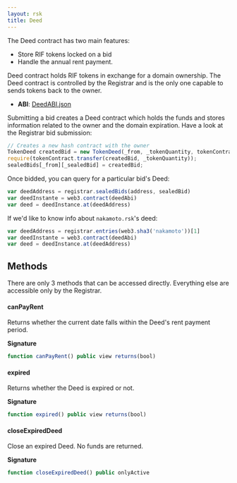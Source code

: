 ```yaml
---
layout: rsk
title: Deed
---
```


The Deed contract has two main features:
- Store RIF tokens locked on a bid
- Handle the annual rent payment.

Deed contract holds RIF tokens in exchange for a domain ownership. The Deed contract is controlled by the Registrar and is the only one capable to sends tokens back to the owner.

- **ABI**: [DeedABI.json](/rif/rns/architecture/DeedABI.json)

Submitting a bid creates a Deed contract which holds the funds and stores information related to the owner and the domain expiration. Have a look at the Registrar bid submission:

```js
// Creates a new hash contract with the owner
TokenDeed createdBid = new TokenDeed(_from, _tokenQuantity, tokenContract);
require(tokenContract.transfer(createdBid, _tokenQuantity));
sealedBids[_from][_sealedBid] = createdBid;
```

Once bidded, you can query for a particular bid's Deed:

```js
var deedAddress = registrar.sealedBids(address, sealedBid)
var deedInstante = web3.contract(deedAbi)
var deed = deedInstance.at(deedAddress)
```

If we'd like to know info about `nakamoto.rsk`'s deed:

```js
var deedAddress = registrar.entries(web3.sha3('nakamoto'))[1]
var deedInstante = web3.contract(deedAbi)
var deed = deedInstance.at(deedAddress)
```

## Methods

There are only 3 methods that can be accessed directly. Everything else are accessible only by the Registrar.

#### canPayRent

Returns whether the current date falls within the Deed's rent payment period.

**Signature**
```js
function canPayRent() public view returns(bool)
```

#### expired

Returns whether the Deed is expired or not.

**Signature**
```js
function expired() public view returns(bool)
```

#### closeExpiredDeed

Close an expired Deed. No funds are returned.

**Signature**
```js
function closeExpiredDeed() public onlyActive
```
